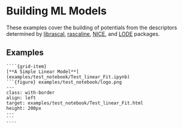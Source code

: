 # Building ML Models
These examples cover the building of potentials from the descriptors determined by [librascal](https://github.com/lab-cosmo/librascal), [rascaline](https://github.com/Luthaf/rascaline), [NICE](https://github.com/lab-cosmo/nice), and [LODE](https://github.com/ceriottm/lode) packages.

## Examples
`````{grid}
````{grid-item}
[**A Simple Linear Model**](examples/test_notebook/Test_linear_Fit.ipynb)
```{figure} examples/test_notebook/logo.png
---
class: with-border
align: left
target: examples/test_notebook/Test_linear_Fit.html
height: 200px
---
```
````
`````
